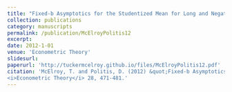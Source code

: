 ```yaml
---
title: "Fixed-b Asymptotics for the Studentized Mean for Long and Negative Memory Time Series"
collection: publications
category: manuscripts
permalink: /publication/McElroyPolitis12
excerpt: 
date: 2012-1-01
venue: 'Econometric Theory'
slidesurl: 
paperurl: 'http://tuckermcelroy.github.io/files/McElroyPolitis12.pdf'
citation: 'McElroy, T. and Politis, D. (2012) &quot;Fixed-b Asymptotics for the Studentized Mean for Long and Negative Memory Time Series.&quot; 
<i>Econometric Theory</i> 28, 471-481.'
---
```

